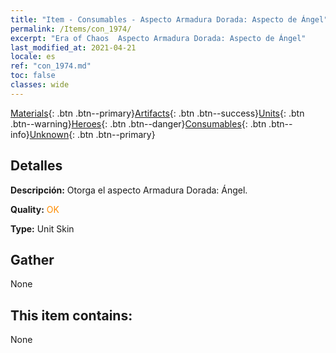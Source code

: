 ```yaml
---
title: "Item - Consumables - Aspecto Armadura Dorada: Aspecto de Ángel"
permalink: /Items/con_1974/
excerpt: "Era of Chaos  Aspecto Armadura Dorada: Aspecto de Ángel"
last_modified_at: 2021-04-21
locale: es
ref: "con_1974.md"
toc: false
classes: wide
---
```

 [Materials](/es/Items/){: .btn .btn--primary}[Artifacts](/es/Items/Artifacts/){: .btn .btn--success}[Units](/es/Items/Units/){: .btn .btn--warning}[Heroes](/es/Items/Heroes/){: .btn .btn--danger}[Consumables](/es/Items/Consumables/){: .btn .btn--info}[Unknown](/es/Items/Unknown/){: .btn .btn--primary}

## Detalles
 **Descripción:** Otorga el aspecto Armadura Dorada: Ángel.

 **Quality:** <span style="color: #FF8C00">OK</span>

 **Type:** Unit Skin

## Gather

  None

## This item contains:

  None

